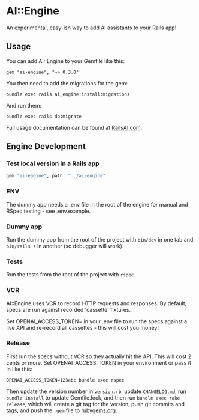 # AI::Engine

An experimental, easy-ish way to add AI assistants to your Rails app!

## Usage

You can add AI::Engine to your Gemfile like this:

```
gem "ai-engine", "~> 0.3.0"
```

You then need to add the migrations for the gem:

```
bundle exec rails ai_engine:install:migrations
```

And run them:

```
bundle exec rails db:migrate
```

Full usage documentation can be found at [RailsAI.com](https://railsai.com/docs/installation).

## Engine Development

### Test local version in a Rails app

```bash
gem "ai-engine", path: "../ai-engine"
```

### ENV

The dummy app needs a .env file in the root of the engine for manual and RSpec testing - see .env.example.

### Dummy app

Run the dummy app from the root of the project with `bin/dev` in one tab and `bin/rails s` in another (so debugger will work).

### Tests

Run the tests from the root of the project with `rspec`.

### VCR

AI::Engine uses VCR to record HTTP requests and responses. By default, specs are run against recorded 'cassette' fixtures.

Set OPENAI_ACCESS_TOKEN= in your .env file to run the specs against a live API and re-record all cassettes - this will cost you money!

### Release

First run the specs without VCR so they actually hit the API. This will cost 2 cents or more. Set OPENAI_ACCESS_TOKEN in your environment or pass it in like this:

```
OPENAI_ACCESS_TOKEN=123abc bundle exec rspec
```

Then update the version number in `version.rb`, update `CHANGELOG.md`, run `bundle install` to update Gemfile.lock, and then run `bundle exec rake release`, which will create a git tag for the version, push git commits and tags, and push the `.gem` file to [rubygems.org](https://rubygems.org).
